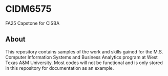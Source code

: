 # CIDM6575
FA25 Capstone for CISBA

## About
This repository contains samples of the work and skills gained for the M.S. Computer Information Systems and Business Analytics program at West Texas A&M University. Most codes will not be functional and is only stored in this repository for documentation as an example.
